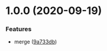 # 1.0.0 (2020-09-19)


### Features

* merge ([9a733db](https://github.com/tilkofjin/frontend-summary/commit/9a733db303d95a476aaa5bf56f20ba845bb39d79))




